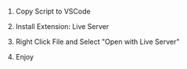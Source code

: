 1. Copy Script to VSCode

2. Install Extension: Live Server

3. Right Click File and Select "Open with Live Server"

4. Enjoy

